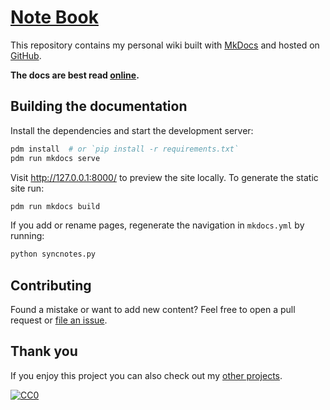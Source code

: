 # [Note Book](https://tristanedu.github.io/note-book/)

This repository contains my personal wiki built with [MkDocs](https://www.mkdocs.org/) and hosted on [GitHub](https://github.com/TristanEDU/note-book).

**The docs are best read [online](https://tristanedu.github.io/note-book/).**

## Building the documentation

Install the dependencies and start the development server:

```bash
pdm install  # or `pip install -r requirements.txt`
pdm run mkdocs serve
```

Visit <http://127.0.0.1:8000/> to preview the site locally. To generate the static site run:

```bash
pdm run mkdocs build
```

If you add or rename pages, regenerate the navigation in `mkdocs.yml` by running:

```bash
python syncnotes.py
```

## Contributing

Found a mistake or want to add new content? Feel free to open a pull request or [file an issue](https://github.com/TristanEDU/note-book/issues/new).

## Thank you

If you enjoy this project you can also check out my [other projects](https://github.com/TristanEDU).

[![CC0](https://img.shields.io/badge/license-CC0-0a0a0a.svg?style=flat&colorA=0a0a0a)](https://creativecommons.org/publicdomain/zero/1.0/)
